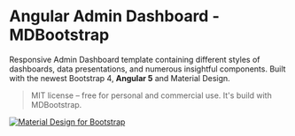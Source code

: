 # Angular Admin Dashboard - MDBootstrap

Responsive Admin Dashboard template containing different styles of dashboards, data presentations, and numerous insightful components. 
Built with the newest Bootstrap 4, **Angular 5** and Material Design. 

> MIT license – free for personal and commercial use. 
> It's build with MDBootstrap.

[![Material Design for Bootstrap](https://mdbootstrap.com/wp-content/uploads/2018/03/admin-angular.png)](https://mdbootstrap.com/freebies/angular-admin-dashboard-template-angular-5-material-design/)
